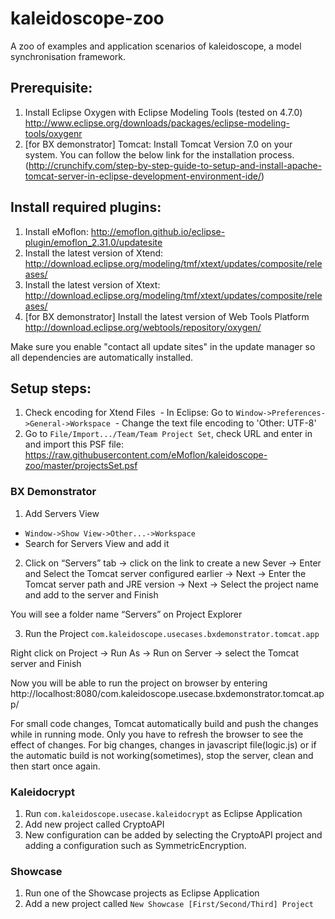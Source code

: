 # kaleidoscope-zoo
A zoo of examples and application scenarios of kaleidoscope, a model synchronisation framework.

## Prerequisite:

1. Install Eclipse Oxygen with Eclipse Modeling Tools (tested on 4.7.0) http://www.eclipse.org/downloads/packages/eclipse-modeling-tools/oxygenr
2. [for BX demonstrator] Tomcat: Install Tomcat Version 7.0 on your system. You can follow the below link for the installation process. (http://crunchify.com/step-by-step-guide-to-setup-and-install-apache-tomcat-server-in-eclipse-development-environment-ide/)

## Install required plugins:
1. Install eMoflon: http://emoflon.github.io/eclipse-plugin/emoflon_2.31.0/updatesite
2. Install the latest version of Xtend: http://download.eclipse.org/modeling/tmf/xtext/updates/composite/releases/
3. Install the latest version of Xtext: http://download.eclipse.org/modeling/tmf/xtext/updates/composite/releases/
4. [for BX demonstrator] Install the latest version of Web Tools Platform http://download.eclipse.org/webtools/repository/oxygen/

Make sure you enable "contact all update sites" in the update manager so all dependencies are automatically installed.

## Setup steps:

1. Check encoding for Xtend Files
  - In Eclipse: Go to ```Window->Preferences->General->Workspace```
  - Change the text file encoding to 'Other: UTF-8'
2. Go to ```File/Import.../Team/Team Project Set```, check URL and enter in and import this PSF file: https://raw.githubusercontent.com/eMoflon/kaleidoscope-zoo/master/projectsSet.psf

### BX Demonstrator

1. Add Servers View  
  - ```Window->Show View->Other...->Workspace```
  - Search for Servers View and add it
2. Click on “Servers” tab -> click on the link to create a new Sever -> Enter and Select the Tomcat server configured earlier -> Next -> Enter the Tomcat server path and JRE version -> Next -> Select the project name and add to the server and Finish

You will see a folder name “Servers” on Project Explorer

3. Run the Project ```com.kaleidoscope.usecases.bxdemonstrator.tomcat.app```

Right click on Project -> Run As -> Run on Server -> select the Tomcat server and Finish

Now you will be able to run the project on browser by entering http://localhost:8080/com.kaleidoscope.usecase.bxdemonstrator.tomcat.app/

For small code changes, Tomcat automatically build and push the changes while in running mode. Only you have to refresh the browser to see the effect of changes. For big changes, changes in javascript file(logic.js) or if the automatic build is not working(sometimes), stop the server, clean and then start once again.

### Kaleidocrypt

1. Run ```com.kaleidoscope.usecase.kaleidocrypt``` as Eclipse Application
2. Add new project called CryptoAPI
3. New configuration can be added by selecting the CryptoAPI project and adding a configuration such as SymmetricEncryption.

### Showcase

1. Run one of the Showcase projects as Eclipse Application
2. Add a new project called ```New Showcase [First/Second/Third] Project```


